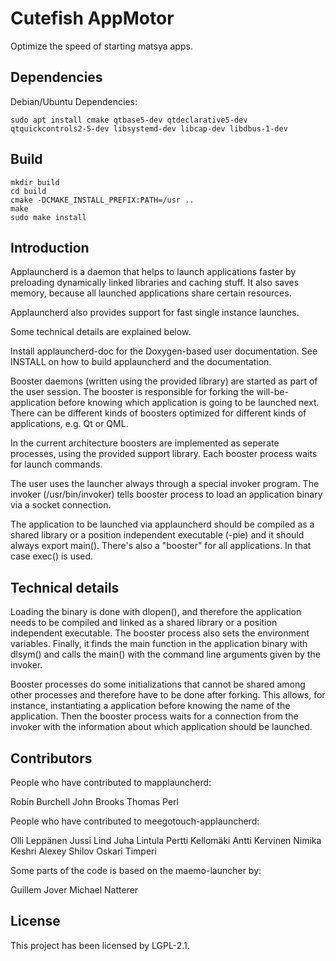# Cutefish AppMotor

Optimize the speed of starting matsya apps.

## Dependencies

Debian/Ubuntu Dependencies:

```shell
sudo apt install cmake qtbase5-dev qtdeclarative5-dev qtquickcontrols2-5-dev libsystemd-dev libcap-dev libdbus-1-dev
```

## Build

```shell
mkdir build
cd build
cmake -DCMAKE_INSTALL_PREFIX:PATH=/usr ..
make
sudo make install
```

## Introduction

Applauncherd is a daemon that helps to launch applications faster by
preloading dynamically linked libraries and caching stuff.
It also saves memory, because all launched applications share certain resources.

Applauncherd also provides support for fast single instance launches.

Some technical details are explained below.

Install applauncherd-doc for the Doxygen-based user documentation.
See INSTALL on how to build applauncherd and the documentation.

Booster daemons (written using the provided library) are started as part of the
user session. The booster is responsible for forking the will-be-application
before knowing which application is going to be launched next. There can be
different kinds of boosters optimized for different kinds of
applications, e.g. Qt or QML.

In the current architecture boosters are implemented as seperate processes,
using the provided support library. Each booster process waits for launch
commands.

The user uses the launcher always through a special invoker program. The
invoker (/usr/bin/invoker) tells booster process to load an application
binary via a socket connection.

The application to be launched via applauncherd should be compiled as a
shared library or a position independent executable (-pie) and it should
always export main(). There's also a "booster" for all applications.
In that case exec() is used.

## Technical details

Loading the binary is done with dlopen(), and therefore the
application needs to be compiled and linked as a shared library or a
position independent executable. The booster process also sets the
environment variables. Finally, it finds the main function in the
application binary with dlsym() and calls the main() with the command
line arguments given by the invoker.

Booster processes do some initializations that cannot be shared among
other processes and therefore have to be done after forking. This allows,
for instance, instantiating a application before knowing the
name of the application. Then the booster process waits for a connection
from the invoker with the information about which application should be
launched.

## Contributors

People who have contributed to mapplauncherd:

Robin Burchell
John Brooks
Thomas Perl

People who have contributed to meegotouch-applauncherd:

Olli Leppänen
Jussi Lind
Juha Lintula
Pertti Kellomäki
Antti Kervinen
Nimika Keshri
Alexey Shilov
Oskari Timperi

Some parts of the code is based on the maemo-launcher by:

Guillem Jover
Michael Natterer

## License

This project has been licensed by LGPL-2.1.
